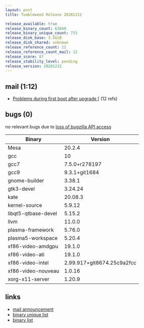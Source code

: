 ```yaml
---
layout: post
title: Tumbleweed Release 20201212

release_available: true
release_binary_count: 63848
release_binary_unique_count: 715
release_disk_base: 3.5GiB
release_disk_shared: unknown
release_reference_count: 12
release_reference_count_mail: 12
release_score: 87
release_stability_level: pending
release_version: 20201212
---
```


## mail (1:12)

- [Problems during first boot after upgrade \[](https://github.com/boombatower/tumbleweed-review/issues/10) (12 refs)

## bugs (0)

<!--more-->

no relevant bugs due to [loss of bugzilla API access](https://bugzilla.opensuse.org/show_bug.cgi?id=1157722)

Binary | Version
--- | ---
Mesa | 20.2.4
gcc | 10
gcc7 | 7.5.0+r278197
gcc9 | 9.3.1+git1684
gnome-builder | 3.38.1
gtk3-devel | 3.24.24
kate | 20.08.3
kernel-source | 5.9.12
libqt5-qtbase-devel | 5.15.2
llvm | 11.0.0
plasma-framework | 5.76.0
plasma5-workspace | 5.20.4
xf86-video-amdgpu | 19.1.0
xf86-video-ati | 19.1.0
xf86-video-intel | 2.99.917+git8674.25c9a2fcc
xf86-video-nouveau | 1.0.16
xorg-x11-server | 1.20.9

## links

- [mail announcement](https://github.com/boombatower/tumbleweed-review/issues/10)
- [binary unique list](http://download.opensuse.org/history/20201212/rpm.unique.list)
- [binary list](http://download.opensuse.org/history/20201212/rpm.list)
